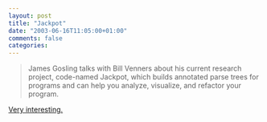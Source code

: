 ```yaml
---
layout: post
title: "Jackpot"
date: "2003-06-16T11:05:00+01:00"
comments: false
categories: 
---
```


<blockquote>James Gosling talks with Bill Venners about his current research project, code-named Jackpot, which builds annotated parse trees for programs and can help you analyze, visualize, and refactor your program.</blockquote>
<a href="http://www.artima.com/intv/jackpot.html">Very interesting.</a>

